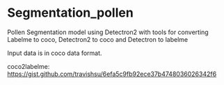 # Segmentation_pollen

Pollen Segmentation model using Detectron2 with tools for converting Labelme to coco, Detectron2 to coco and Detectron to labelme 

Input data is in coco data format. 


coco2labelme: https://gist.github.com/travishsu/6efa5c9fb92ece37b4748036026342f6
